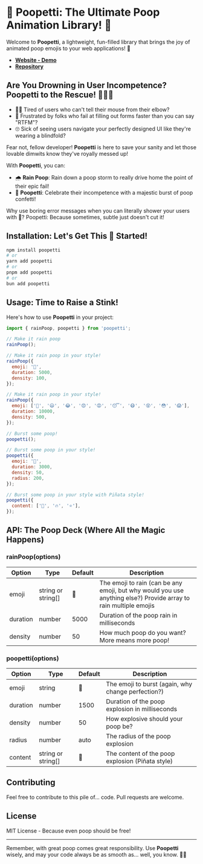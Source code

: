 # 💩 Poopetti: The Ultimate Poop Animation Library! 💩

Welcome to **Poopetti**, a lightweight, fun-filled library that brings the joy of animated poop emojis to your web applications! 🎉

- **[Website - Demo](https://poopetti.com)**
- **[Repository](https://github.com/enszrlu/poopetti)**

## Are You Drowning in User Incompetence? Poopetti to the Rescue! 💩🦸‍♂️

- 🤦‍♂️ Tired of users who can't tell their mouse from their elbow?
- 😤 Frustrated by folks who fail at filling out forms faster than you can say "RTFM"?
- 🙄 Sick of seeing users navigate your perfectly designed UI like they're wearing a blindfold?

Fear not, fellow developer! **Poopetti** is here to save your sanity and let those lovable dimwits know they've royally messed up!

With **Poopetti**, you can:

- 🌧️ **Rain Poop**: Rain down a poop storm to really drive home the point of their epic fail!
- 🎉 **Poopetti**: Celebrate their incompetence with a majestic burst of poop confetti!

Why use boring error messages when you can literally shower your users with 💩? Poopetti: Because sometimes, subtle just doesn't cut it!

## Installation: Let's Get This 💩 Started!

```bash
npm install poopetti
# or
yarn add poopetti
# or
pnpm add poopetti
# or
bun add poopetti
```

## Usage: Time to Raise a Stink!

Here's how to use **Poopetti** in your project:

```javascript
import { rainPoop, poopetti } from 'poopetti';

// Make it rain poop
rainPoop();

// Make it rain poop in your style!
rainPoop({
  emoji: '💩',
  duration: 5000,
  density: 100,
});

// Make it rain poop in your style!
rainPoop({
  emoji: ['💩', '😃', '😂', '😍', '😡', '😴', '😷', '😵', '😳', '😱'],
  duration: 10000,
  density: 500,
});

// Burst some poop!
poopetti();

// Burst some poop in your style!
poopetti({
  emoji: '💩',
  duration: 3000,
  density: 50,
  radius: 200,
});

// Burst some poop in your style with Piñata style!
poopetti({
  content: ['💩', '🔥', '⭐️'],
});
```

## API: The Poop Deck (Where All the Magic Happens)

### rainPoop(options)

| Option   | Type               | Default | Description                                                                                                      |
| -------- | ------------------ | ------- | ---------------------------------------------------------------------------------------------------------------- |
| emoji    | string or string[] | 💩      | The emoji to rain (can be any emoji, but why would you use anything else?) Provide array to rain multiple emojis |
| duration | number             | 5000    | Duration of the poop rain in milliseconds                                                                        |
| density  | number             | 50      | How much poop do you want? More means more poop!                                                                 |

### poopetti(options)

| Option   | Type               | Default | Description                                        |
| -------- | ------------------ | ------- | -------------------------------------------------- |
| emoji    | string             | 💩      | The emoji to burst (again, why change perfection?) |
| duration | number             | 1500    | Duration of the poop explosion in milliseconds     |
| density  | number             | 50      | How explosive should your poop be?                 |
| radius   | number             | auto    | The radius of the poop explosion                   |
| content  | string or string[] | 💩      | The content of the poop explosion (Piñata style)   |

## Contributing

Feel free to contribute to this pile of... code. Pull requests are welcome.

## License

MIT License - Because even poop should be free!

---

Remember, with great poop comes great responsibility. Use **Poopetti** wisely, and may your code always be as smooth as... well, you know. 💩✨
